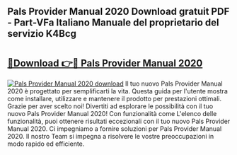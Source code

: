 ## Pals Provider Manual 2020 Download gratuit PDF - Part-VFa Italiano Manuale del proprietario del servizio K4Bcg

# <h2><a href="http://dfda9j2.blite.top/?on=Pals+Provider+Manual+2020">🔗Download 👉🔴 Pals Provider Manual 2020</a></h2>

[![Pals Provider Manual 2020 download](https://i.imgur.com/lujVjoI.png)](http://dfda9j2.blite.top/?on=Pals+Provider+Manual+2020)
Il tuo nuovo Pals Provider Manual 2020 è progettato per semplificarti la vita. Questa guida per l'utente mostra come installare, utilizzare e mantenere il prodotto per prestazioni ottimali. Grazie per aver scelto noi! Divertiti ad esplorare le possibilità con il tuo nuovo Pals Provider Manual 2020! Con funzionalità come L'elenco delle funzionalità, puoi ottenere risultati eccezionali con il tuo nuovo Pals Provider Manual 2020. Ci impegniamo a fornire soluzioni per Pals Provider Manual 2020. Il nostro Team si impegna a risolvere le vostre preoccupazioni in modo rapido ed efficiente.
